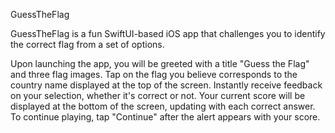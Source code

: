GuessTheFlag

GuessTheFlag is a fun SwiftUI-based iOS app that challenges you to identify the correct flag from a set of options. 

Upon launching the app, you will be greeted with a title "Guess the Flag" and three flag images.
Tap on the flag you believe corresponds to the country name displayed at the top of the screen.
Instantly receive feedback on your selection, whether it's correct or not.
Your current score will be displayed at the bottom of the screen, updating with each correct answer.
To continue playing, tap "Continue" after the alert appears with your score.
